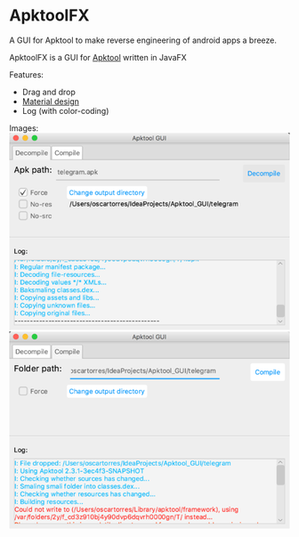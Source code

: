 # ApktoolFX
A GUI for Apktool to make reverse engineering of android apps a breeze.

ApktoolFX is a GUI for [Apktool](https://github.com/iBotPeaches/Apktool) written in JavaFX

Features:
  - Drag and drop
  - [Material design](https://bitbucket.org/agix-material-fx/materialfx-material-design-for-javafx)
  - Log (with color-coding)


Images:
<br>
![Alt text](/img/ss1.png?raw=true "Decompile")
![Alt text](/img/ss2.png?raw=true "Compile")
